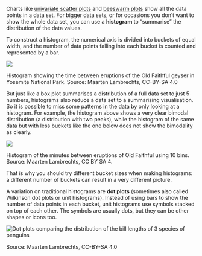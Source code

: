 Charts like <span class='internal-link'>[univariate scatter plots](univariate-scatter-plots-and-strip-plots)</span> and <span class='internal-link'>[beeswarm plots](beeswarm-plots)</span> show all the data points in a data set. For bigger data sets, or for occasions you don’t want to show the whole data set, you can use a **histogram** to “summarise” the distribution of the data values.

To construct a histogram, the numerical axis is divided into buckets of equal width, and the number of data points falling into each bucket is counted and represented by a bar.

![ ](Visualising%20distributions%2024ffe2f7bda24dc6b496de328dc7df6a/oldfaithful-histogram.png)

Histogram showing the time between eruptions of the Old Faithful geyser in Yosemite National Park. Source: Maarten Lambrechts, CC-BY-SA 4.0

But just like a box plot summarises a distribution of a full data set to just 5 numbers, histograms also reduce a data set to  a summarising visualisation. So it is possible to miss some patterns in the data by only looking at a histogram. For example, the histogram above shows a very clear bimodal distribution (a distribution with two peaks), while the histogram of the same data but with less buckets like the one below does not show the bimodality as clearly.

![ ](Visualising%20distributions%2024ffe2f7bda24dc6b496de328dc7df6a/faithfull-histo-10.png)

Histogram of the minutes between eruptions of Old Faithful using 10 bins. Source: Maarten Lambrechts, CC BY SA 4.

That is why you should try different bucket sizes when making histograms: a different number of buckets can result in a very different picture.

A variation on traditional histograms are **dot plots** (sometimes also called Wilkinson dot plots or unit histograms). Instead of using bars to show the number of data points in each bucket, unit histograms use symbols stacked on top of each other. The symbols are usually dots, but they can be other shapes or icons too.

![Dot plots comparing the distribution of the bill lengths of 3 species of penguins](Visualising%20distributions%2024ffe2f7bda24dc6b496de328dc7df6a/penguin-dot-plots-horizontal.png)

Source: Maarten Lambrechts, CC-BY-SA 4.0